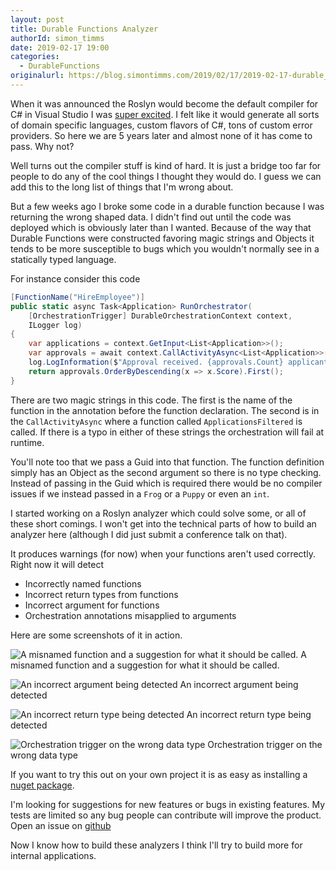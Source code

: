 ```yaml
---
layout: post
title: Durable Functions Analyzer
authorId: simon_timms
date: 2019-02-17 19:00
categories:
  - DurableFunctions
originalurl: https://blog.simontimms.com/2019/02/17/2019-02-17-durable_functions_analyzer/
---
```


When it was announced the Roslyn would become the default compiler for C# in Visual Studio I was [super excited](https://blog.simontimms.com/2014/04/04/roslyn-changes-everything/). I felt like it would generate all sorts of domain specific languages, custom flavors of C#, tons of custom error providers. So here we are 5 years later and almost none of it has come to pass. Why not?
<!--more-->

Well turns out the compiler stuff is kind of hard. It is just a bridge too far for people to do any of the cool things I thought they would do. I guess we can add this to the long list of things that I'm wrong about. 

But a few weeks ago I broke some code in a durable function because I was returning the wrong shaped data. I didn't find out until the code was deployed which is obviously later than I wanted. Because of the way that Durable Functions were constructed favoring magic strings and Objects it tends to be more susceptible to bugs which you wouldn't normally see in a statically typed language. 

For instance consider this code 

```csharp
[FunctionName("HireEmployee")]
public static async Task<Application> RunOrchestrator(
    [OrchestrationTrigger] DurableOrchestrationContext context,
    ILogger log)
{
    var applications = context.GetInput<List<Application>>();
    var approvals = await context.CallActivityAsync<List<Application>>("ApplicationsFiltered", Guid.NewGuid());
    log.LogInformation($"Approval received. {approvals.Count} applicants approved");
    return approvals.OrderByDescending(x => x.Score).First();
}
```

There are two magic strings in this code. The first is the name of the function in the annotation before the function declaration. The second is in the `CallActivityAsync` where a function called `ApplicationsFiltered` is called. If there is a typo in either of these strings the orchestration will fail at runtime.

You'll note too that we pass a Guid into that function. The function definition simply has an Object as the second argument so there is no type checking. Instead of passing in the Guid which is required there would be no compiler issues if we instead passed in a `Frog` or a `Puppy` or even an `int`.

I started working on a Roslyn analyzer which could solve some, or all of these short comings. I won't get into the technical parts of how to build an analyzer here (although I did just submit a conference talk on that). 

It produces warnings (for now) when your functions aren't used correctly. Right now it will detect 

* Incorrectly named functions
* Incorrect return types from functions
* Incorrect argument for functions
* Orchestration annotations misapplied to arguments

Here are some screenshots of it in action.

![A misnamed function and a suggestion for what it should be called.](https://blog.simontimms.com/images/roslynanalyzer/poc.png)
A misnamed function and a suggestion for what it should be called.

![An incorrect argument being detected](https://blog.simontimms.com/images/roslynanalyzer/poc2.png)
An incorrect argument being detected


![An incorrect return type being detected](https://blog.simontimms.com/images/roslynanalyzer/poc3.png)
An incorrect return type being detected

![Orchestration trigger on the wrong data type](https://blog.simontimms.com/images/roslynanalyzer/poc4.png)
Orchestration trigger on the wrong data type

If you want to try this out on your own project it is as easy as installing a [nuget package](https://www.nuget.org/packages/DurableFunctionsAnalyzer/). 

I'm looking for suggestions for new features or bugs in existing features. My tests are limited so any bug people can contribute will improve the product. Open an issue on [github](https://github.com/stimms/DurableFunctionsAnalyzer)

Now I know how to build these analyzers I think I'll try to build more for internal applications. 